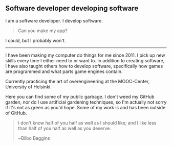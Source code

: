 ## Software developer developing software
I am a software developer. I develop software.

> Can you make my app?

I could, but I probably won't.

---

I have been making my computer do things for me since 2011. I pick up new skills every time I either need to or want to.
In addition to creating software, I have also taught others how to develop software, specifically how games are programmed and what parts game engines contain.

Currently practicing the art of overengineering at the MOOC-Center, University of Helsinki.

Here you can find some of my public garbage. I don't weed my GitHub garden, nor do I use artificial gardening techniques, so I'm actually not sorry if it's not as green as you'd hope.
Some of my work is and has been outside of GitHub.

> I don't know half of you half as well as I should like; and I like less than half of you half as well as you deserve.
> 
> ~Bilbo Baggins


